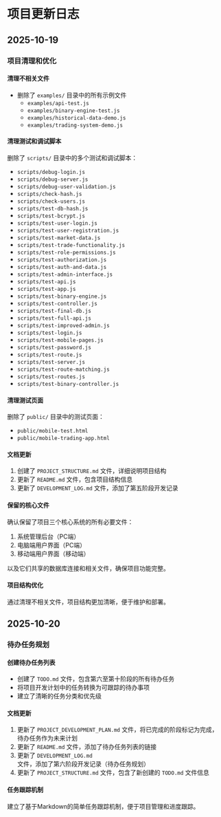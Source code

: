 # 项目更新日志

## 2025-10-19

### 项目清理和优化

#### 清理不相关文件
- 删除了 `examples/` 目录中的所有示例文件
  - `examples/api-test.js`
  - `examples/binary-engine-test.js`
  - `examples/historical-data-demo.js`
  - `examples/trading-system-demo.js`

#### 清理测试和调试脚本
删除了 `scripts/` 目录中的多个测试和调试脚本：
- `scripts/debug-login.js`
- `scripts/debug-server.js`
- `scripts/debug-user-validation.js`
- `scripts/check-hash.js`
- `scripts/check-users.js`
- `scripts/test-db-hash.js`
- `scripts/test-bcrypt.js`
- `scripts/test-user-login.js`
- `scripts/test-user-registration.js`
- `scripts/test-market-data.js`
- `scripts/test-trade-functionality.js`
- `scripts/test-role-permissions.js`
- `scripts/test-authorization.js`
- `scripts/test-auth-and-data.js`
- `scripts/test-admin-interface.js`
- `scripts/test-api.js`
- `scripts/test-app.js`
- `scripts/test-binary-engine.js`
- `scripts/test-controller.js`
- `scripts/test-final-db.js`
- `scripts/test-full-api.js`
- `scripts/test-improved-admin.js`
- `scripts/test-login.js`
- `scripts/test-mobile-pages.js`
- `scripts/test-password.js`
- `scripts/test-route.js`
- `scripts/test-server.js`
- `scripts/test-route-matching.js`
- `scripts/test-routes.js`
- `scripts/test-binary-controller.js`

#### 清理测试页面
删除了 `public/` 目录中的测试页面：
- `public/mobile-test.html`
- `public/mobile-trading-app.html`

#### 文档更新
1. 创建了 `PROJECT_STRUCTURE.md` 文件，详细说明项目结构
2. 更新了 `README.md` 文件，包含项目结构信息
3. 更新了 `DEVELOPMENT_LOG.md` 文件，添加了第五阶段开发记录

#### 保留的核心文件
确认保留了项目三个核心系统的所有必要文件：
1. 系统管理后台（PC端）
2. 电脑端用户界面（PC端）
3. 移动端用户界面（移动端）

以及它们共享的数据库连接和相关文件，确保项目功能完整。

#### 项目结构优化
通过清理不相关文件，项目结构更加清晰，便于维护和部署。

## 2025-10-20

### 待办任务规划

#### 创建待办任务列表
- 创建了 `TODO.md` 文件，包含第六至第十阶段的所有待办任务
- 将项目开发计划中的任务转换为可跟踪的待办事项
- 建立了清晰的任务分类和优先级

#### 文档更新
1. 更新了 `PROJECT_DEVELOPMENT_PLAN.md` 文件，将已完成的阶段标记为完成，待办任务作为未来计划
2. 更新了 `README.md` 文件，添加了待办任务列表的链接
3. 更新了 `DEVELOPMENT_LOG.md` 文件，添加了第六阶段开发记录（待办任务规划）
4. 更新了 `PROJECT_STRUCTURE.md` 文件，包含了新创建的 `TODO.md` 文件信息

#### 任务跟踪机制
建立了基于Markdown的简单任务跟踪机制，便于项目管理和进度跟踪。